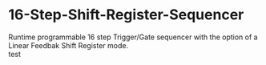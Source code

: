 # 16-Step-Shift-Register-Sequencer
Runtime programmable 16 step Trigger/Gate sequencer with the option of a Linear Feedbak Shift Register mode. <br/>
test

